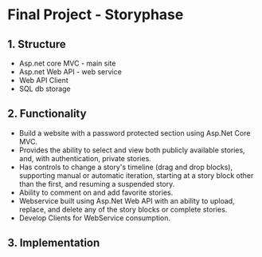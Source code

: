 # Final Project - Storyphase

## 1. Structure
- Asp.net core MVC - main site
- Asp.net Web API - web service
- Web API Client
- SQL db storage

## 2. Functionality
- Build a website with a password protected section using Asp.Net Core MVC.
- Provides the ability to select and view both publicly available stories, and, with authentication, private stories.
- Has controls to change a story's timeline (drag and drop blocks), supporting manual or automatic iteration, starting at a story block other than the first, and resuming a suspended story.
- Ability to comment on and add favorite stories. 
- Webservice built using Asp.Net Web API with an ability to upload, replace, and delete any of the story blocks or complete stories.
- Develop Clients for WebService consumption.

## 3. Implementation
